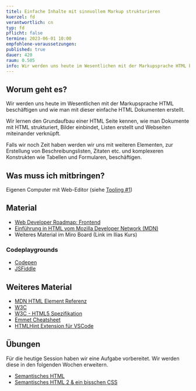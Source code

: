 ```yaml
---
titel: Einfache Inhalte mit sinnvollem Markup strukturieren
kuerzel: fd
verantwortlich: cn
typ: fd
pflicht: false
termine: 2023-06-01 10:00
empfohlene-voraussetzungen: 
published: true
dauer: 420
raum: 0.505
info: Wir werden uns heute im Wesentlichen mit der Markupsprache HTML beschäftigen und wie man mit dieser einfache HTML Dokumente erstellt.
---
```


## Worum geht es?
Wir werden uns heute im Wesentlichen mit der Markupsprache HTML beschäftigen und wie man mit dieser einfache HTML Dokumenten erstellt.

Wir lernen den Grundaufbau einer HTML Seite kennen, wie man Dokumente mit HTML strukturiert, Bilder einbindet, Listen erstellt und Webseiten miteinander verknüpft.

Falls wir noch Zeit haben werden wir uns mit weiteren Elementen, zur Erstellung von Beschreibungslisten, Zitaten etc. und komplexeren Konstrukten wie Tabellen und Formularen, beschäftigen.


## Was muss ich mitbringen?
Eigenen Computer mit Web-Editor (siehe [Tooling #1](../tooling-1/))

## Material
- [Web Developer Roadmap: Frontend](https://roadmap.sh/frontend)
- [Einführung in HTML vom Mozilla Developer Network (MDN)](https://developer.mozilla.org/en-US/docs/Learn/HTML/Introduction_to_HTML)
- Weiteres Material im Miro Board (Link im Ilias Kurs)

### Codeplaygrounds
- [Codepen](http://codepen.io)
- [JSFiddle](http://jsfiddle.net)

## Weiteres Material
- [MDN HTML Element Referenz](https://developer.mozilla.org/de/docs/Web/HTML/Element)
- [W3C](http://www.w3.org)
- [W3C - HTML5 Spezifikation](https://html.spec.whatwg.org/)
- [Emmet Cheatsheet](https://docs.emmet.io/cheat-sheet/)
- [HTMLHint Extension für VSCode](https://marketplace.visualstudio.com/items?itemName=mkaufman.HTMLHint)


## Übungen
Für die heutige Session haben wir eine Aufgabe vorbereitet. Wir werden diese in den folgenden Wochen erweitern.

- [Semantisches HTML](../../assignments/fd_01_html-1/)
- [Semantisches HTML 2 & ein bisschen CSS](../../assignments/fd_01_html-2/)


